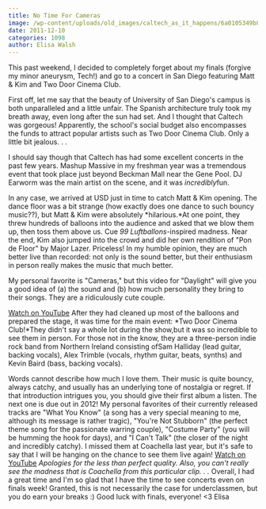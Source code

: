 ```yaml
---
title: No Time For Cameras
image: /wp-content/uploads/old_images/caltech_as_it_happens/6a0105349b8251970b0162fd68b4f2970d.jpg
date: 2011-12-10
categories: 1098
author: Elisa Walsh
---
```


This past weekend, I decided to completely forget about my finals (forgive my minor aneurysm, Tech!) and go to a concert in San Diego featuring Matt &amp; Kim and Two Door Cinema Club.

First off, let me say that the beauty of University of San Diego's campus is both unparalleled and a little unfair. The Spanish architecture truly took my breath away, even long after the sun had set. And I thought that Caltech was gorgeous! Apparently, the school's social budget also encompasses the funds to attract popular artists such as Two Door Cinema Club. Only a little bit jealous. . .

I should say though that Caltech has had some excellent concerts in the past few years. Mashup Massive in my freshman year was a tremendous event that took place just beyond Beckman Mall near the Gene Pool. DJ Earworm was the main artist on the scene, and it was *incredibly*fun.

In any case, we arrived at USD just in time to catch Matt &amp; Kim opening. The dance floor was a bit strange (how exactly does one dance to such bouncy music??), but Matt &amp; Kim were absolutely *hilarious.*At one point, they threw hundreds of balloons into the audience and asked that we blow them up, then toss them above us. Cue *99 Luftballons*-inspired madness. Near the end, Kim also jumped into the crowd and did her own rendition of "Pon de Floor" by Major Lazer. Priceless! In my humble opinion, they are much better live than recorded: not only is the sound better, but their enthusiasm in person really makes the music that much better.

My personal favorite is "Cameras," but this video for "Daylight" will give you a good idea of (a) the sound and (b) how much personality they bring to their songs. They are a ridiculously cute couple.

[Watch on YouTube](https://www.youtube.com/watch?v=WgBeu3FVi60)
After they had cleaned up most of the balloons and prepared the stage, it was time for the main event: *Two Door Cinema Club!*They didn't say a whole lot during the show,but it was so incredible to see them in person. For those not in the know, they are a three-person indie rock band from Northern Ireland consisting ofSam Halliday (lead guitar, backing vocals), Alex Trimble (vocals, rhythm guitar, beats, synths) and Kevin Baird (bass, backing vocals).

Words cannot describe how much I love them. Their music is quite bouncy, always catchy, and usually has an underlying tone of nostalgia or regret. If that introduction intrigues you, you should give their first album a listen. The next one is due out in 2012! My personal favorites of their currently released tracks are "What You Know" (a song has a very special meaning to me, although its message is rather tragic), "You're Not Stubborn" (the perfect theme song for the passionate warring couple), "Costume Party" (you will be humming the hook for days), and "I Can't Talk" (the closer of the night and incredibly catchy). I missed them at Coachella last year, but it's safe to say that I will be hanging on the chance to see them live again!
[Watch on YouTube](https://www.youtube.com/watch?v=fcGk6i1bOxs)
*Apologies for the less than perfect quality. Also, you can't really see the madness that is Coachella from this particular clip. . .*
Overall, I had a great time and I'm so glad that I have the time to see concerts even on finals week! Granted, this is not necessarily the case for underclassmen, but you do earn your breaks :)
Good luck with finals, everyone!
&lt;3
Elisa

